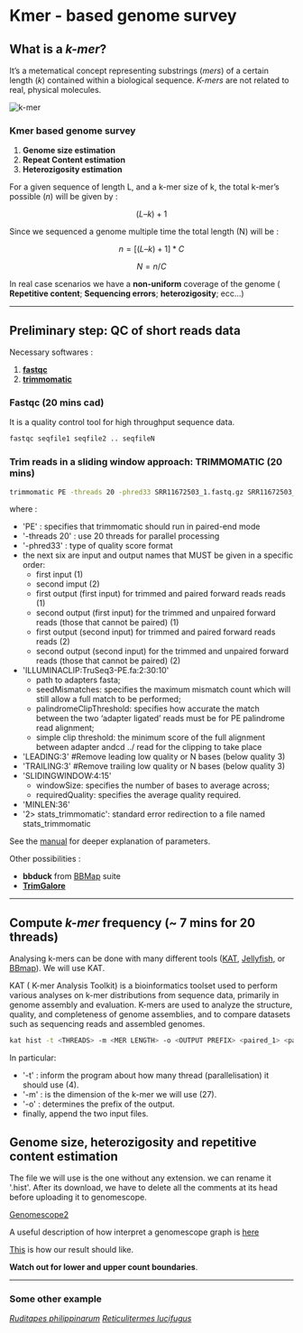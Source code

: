 # Kmer - based genome survey

## What is a *k-mer*?

It’s a metematical concept representing substrings (*mers*) of a certain length (*k*) contained within a biological sequence. *K-mers* are not related to real, physical molecules.

![k-mer](https://raw.githubusercontent.com/jacopoM28/CompOmics_Tutorship/main/2023/Figures/kmers.png)

### Kmer based genome survey

1. **Genome size estimation**
2. **Repeat Content estimation**
3. **Heterozigosity estimation**

For a given sequence of length L, and a k-mer size of k, the total k-mer’s possible (*n*) will be given by :

```math
( L – k ) + 1
```

Since we sequenced a genome multiple time the total length (N) will be :

```math
n = [( L – k ) + 1] * C
```

```math
N = n/C
```

In real case scenarios we have a **non-uniform** coverage of the genome ( **Repetitive content**; **Sequencing errors**; **heterozigosity**; ecc…)

-----

## Preliminary step: QC of short reads data

Necessary softwares :

1. **[fastqc](https://www.bioinformatics.babraham.ac.uk/projects/fastqc/)**
2. **[trimmomatic](http://www.usadellab.org/cms/?page=trimmomatic)**

### Fastqc (20 mins cad)

It is a quality control tool for high throughput sequence data.

```bash
fastqc seqfile1 seqfile2 .. seqfileN
```

### Trim reads in a sliding window approach: **TRIMMOMATIC** (20 mins)

```bash
trimmomatic PE -threads 20 -phred33 SRR11672503_1.fastq.gz SRR11672503_2.fastq.gz SRR11672503_1_paired.fastq SRR11672503_1_unpaired.fastq SRR11672503_2_paired.fastq SRR11672503_2_unpaired.fastq ILLUMINACLIP:/usr/local/anaconda3/share/trimmomatic-0.39-2/adapters/TruSeq3-PE.fa:2:30:10 LEADING:3 TRAILING:3 SLIDINGWINDOW:4:15 MINLEN:36 2> stats_trimmomatic
```

where :

- 'PE' : specifies that trimmomatic should run in paired-end mode
- '-threads 20' : use 20 threads for parallel processing
- '-phred33' : type of quality score format
- the next six are input and output names that MUST be given in a specific order:
  - first input (1)
  - second imput (2)
  - first output (first input) for trimmed and paired forward reads reads (1)
  - second output (first input) for the trimmed and unpaired forward reads (those that cannot be paired) (1)
  - first output (second input) for trimmed and paired forward reads reads (2)
  - second output (second input) for the trimmed and unpaired forward reads (those that cannot be paired) (2)
- 'ILLUMINACLIP:TruSeq3-PE.fa:2:30:10'
  - path to adapters fasta;
  - seedMismatches: specifies the maximum mismatch count which will still allow a full match to be performed;
  - palindromeClipThreshold: specifies how accurate the match between the two ‘adapter ligated’ reads must be for PE palindrome read alignment;
  - simple clip threshold: the minimum score of the full alignment between adapter andcd ../ read for the clipping to take place
- 'LEADING:3' #Remove leading low quality or N bases (below quality 3)
- 'TRAILING:3' #Remove trailing low quality or N bases (below quality 3)
- 'SLIDINGWINDOW:4:15'
  - windowSize: specifies the number of bases to average across;
  - requiredQuality: specifies the average quality required.
- 'MINLEN:36'
- '2> stats_trimmomatic': standard error redirection to a file named stats_trimmomatic

See the [manual](http://www.usadellab.org/cms/uploads/supplementary/Trimmomatic/TrimmomaticManual_V0.32.pdf) for deeper explanation of parameters.

Other possibilities :

- **bbduck** from [BBMap](https://sourceforge.net/projects/bbmap/) suite
- **[TrimGalore](https://www.bioinformatics.babraham.ac.uk/projects/trim_galore/)**

-----

## Compute *k-mer* frequency (~ 7 mins for 20 threads)

Analysing k-mers can be done with many different tools ([KAT](https://kat.readthedocs.io/en/latest/index.html), [Jellyfish](https://github.com/gmarcais/Jellyfish), or [BBmap](https://sourceforge.net/projects/bbmap/)). We will use KAT. 

KAT ( K-mer Analysis Toolkit) is a bioinformatics toolset used to perform various analyses on k-mer distributions from sequence data, primarily in genome assembly and evaluation. K-mers are used to analyze the structure, quality, and completeness of genome assemblies, and to compare datasets such as sequencing reads and assembled genomes.

```bash
kat hist -t <THREADS> -m <MER LENGTH> -o <OUTPUT PREFIX> <paired_1> <paired_2>
```

In particular:

- '-t' : inform the program about how many thread (parallelisation) it should use (4).
- '-m' : is the dimension of the k-mer we will use (27).
- '-o' : determines the prefix of the output.
- finally, append the two input files.

## Genome size, heterozigosity and repetitive content estimation

The file we will use is the one without any extension. we can rename it '<name>.hist'. After its download, we have to delete all the comments at its head before uploading it to genomescope.

[Genomescope2](http://genomescope.org/genomescope2.0/)

A useful description of how interpret a genomescope graph is [here](https://bioinformaticsworkbook.org/dataAnalysis/GenomeAssembly/genomescope.html#gsc.tab=0)

[This](http://genomescope.org/genomescope2.0/analysis.php?code=io1omtb13sTy7izIPz8F) is how our result should like.

**Watch out for lower and upper count boundaries**.

-----

### Some other example

[*Ruditapes philippinarum*](https://raw.githubusercontent.com/jacopoM28/CompOmics_Tutorship/main/2023/3_KmerBased_GenomeSurvey/Data/Rphil_kmer27.png)
[*Reticulitermes lucifugus*](https://raw.githubusercontent.com/jacopoM28/CompOmics_Tutorship/main/2023/3_KmerBased_GenomeSurvey/Data/Rluc.kmc_30_Genomescope.png)
